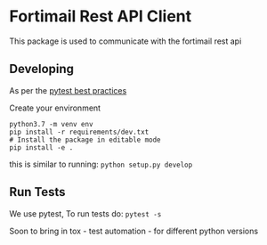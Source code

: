 # Fortimail Rest API Client

This package is used to communicate with the fortimail rest api


## Developing

As per the [pytest best practices](https://docs.pytest.org/en/latest/goodpractices.html#test-discovery)

Create your environment

    python3.7 -m venv env
    pip install -r requirements/dev.txt
    # Install the package in editable mode
    pip install -e .

this is similar to running: `python setup.py develop`

## Run Tests

We use pytest, To run tests do: `pytest -s`

Soon to bring in tox - test automation - for different python versions
